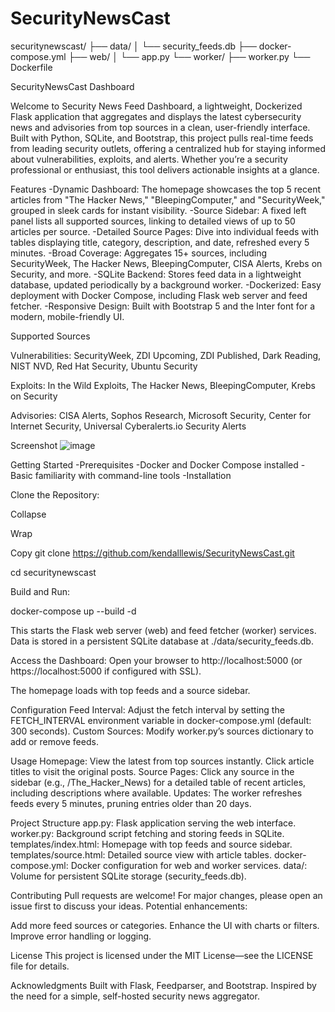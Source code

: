 # SecurityNewsCast
securitynewscast/
├── data/
│   └── security_feeds.db
├── docker-compose.yml
├── web/
│   └── app.py
└── worker/
    ├── worker.py
    └── Dockerfile

SecurityNewsCast Dashboard

Welcome to Security News Feed Dashboard, a lightweight, Dockerized Flask application that aggregates and displays the latest cybersecurity news and advisories from top sources in a clean, user-friendly interface. Built with Python, SQLite, and Bootstrap, this project pulls real-time feeds from leading security outlets, offering a centralized hub for staying informed about vulnerabilities, exploits, and alerts. Whether you’re a security professional or enthusiast, this tool delivers actionable insights at a glance.

Features
-Dynamic Dashboard: The homepage showcases the top 5 recent articles from "The Hacker News," "BleepingComputer," and "SecurityWeek," grouped in sleek cards for instant visibility.
-Source Sidebar: A fixed left panel lists all supported sources, linking to detailed views of up to 50 articles per source.
-Detailed Source Pages: Dive into individual feeds with tables displaying title, category, description, and date, refreshed every 5 minutes.
-Broad Coverage: Aggregates 15+ sources, including SecurityWeek, The Hacker News, BleepingComputer, CISA Alerts, Krebs on Security, and more.
-SQLite Backend: Stores feed data in a lightweight database, updated periodically by a background worker.
-Dockerized: Easy deployment with Docker Compose, including Flask web server and feed fetcher.
-Responsive Design: Built with Bootstrap 5 and the Inter font for a modern, mobile-friendly UI.

Supported Sources

Vulnerabilities: SecurityWeek, ZDI Upcoming, ZDI Published, Dark Reading, NIST NVD, Red Hat Security, Ubuntu Security

Exploits: In the Wild Exploits, The Hacker News, BleepingComputer, Krebs on Security

Advisories: CISA Alerts, Sophos Research, Microsoft Security, Center for Internet Security, Universal Cyberalerts.io Security Alerts

Screenshot
![image](https://github.com/user-attachments/assets/84f5095a-23a6-4346-902a-46672c06eed3)


Getting Started
-Prerequisites
-Docker and Docker Compose installed
-Basic familiarity with command-line tools
-Installation

Clone the Repository:


Collapse

Wrap

Copy
git clone https://github.com/kendalllewis/SecurityNewsCast.git

cd securitynewscast

Build and Run:

docker-compose up --build -d

This starts the Flask web server (web) and feed fetcher (worker) services.
Data is stored in a persistent SQLite database at ./data/security_feeds.db.

Access the Dashboard:
Open your browser to http://localhost:5000 (or https://localhost:5000 if configured with SSL).

The homepage loads with top feeds and a source sidebar.

Configuration
Feed Interval: Adjust the fetch interval by setting the FETCH_INTERVAL environment variable in docker-compose.yml (default: 300 seconds).
Custom Sources: Modify worker.py’s sources dictionary to add or remove feeds.

Usage
Homepage: View the latest from top sources instantly. Click article titles to visit the original posts.
Source Pages: Click any source in the sidebar (e.g., /The_Hacker_News) for a detailed table of recent articles, including descriptions where available.
Updates: The worker refreshes feeds every 5 minutes, pruning entries older than 20 days.

Project Structure
app.py: Flask application serving the web interface.
worker.py: Background script fetching and storing feeds in SQLite.
templates/index.html: Homepage with top feeds and source sidebar.
templates/source.html: Detailed source view with article tables.
docker-compose.yml: Docker configuration for web and worker services.
data/: Volume for persistent SQLite storage (security_feeds.db).

Contributing
Pull requests are welcome! For major changes, please open an issue first to discuss your ideas. Potential enhancements:

Add more feed sources or categories.
Enhance the UI with charts or filters.
Improve error handling or logging.

License
This project is licensed under the MIT License—see the LICENSE file for details.

Acknowledgments
Built with Flask, Feedparser, and Bootstrap.
Inspired by the need for a simple, self-hosted security news aggregator.
